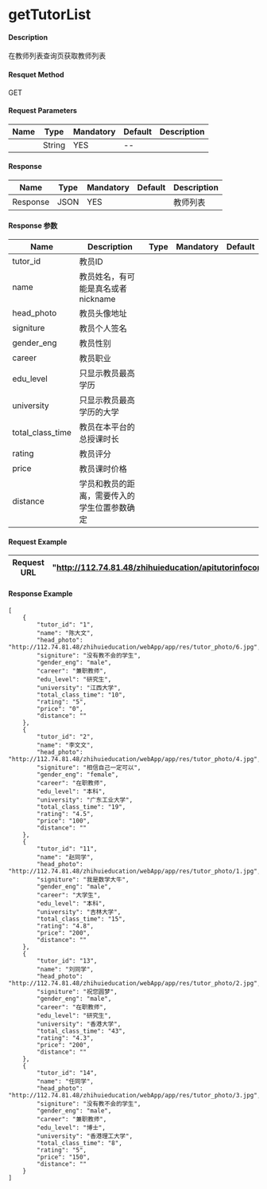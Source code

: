 # getTutorList


#### Description
在教师列表查询页获取教师列表
#### Resquet Method
GET
#### Request Parameters

| Name | Type | Mandatory | Default | Description |
| -- | -- | -- | -- | -- |
|  | String | YES | -- |  |



#### Response
| Name | Type | Mandatory | Default | Description |
| -- | -- | -- | -- | -- |
| Response | JSON | YES| | 教师列表  |

#### Response 参数
| Name |  Description | Type | Mandatory | Default |
| -- | -- | -- | -- | -- |
| tutor_id | 教员ID | | |   |
| name | 教员姓名，有可能是真名或者nickname | | |   |
| head_photo | 教员头像地址| | |   |
| signiture | 教员个人签名 | | |   |
| gender_eng | 教员性别 | | |   |
| career | 教员职业 | | |   |
| edu_level | 只显示教员最高学历 | | |   |
| university | 只显示教员最高学历的大学 | | |   |
| total_class_time | 教员在本平台的总授课时长 | | |   |
| rating | 教员评分 | | |   |
| price | 教员课时价格 | | |   |
| distance | 学员和教员的距离，需要传入的学生位置参数确定 | | |   |

#### Request Example

|Request URL | "http://112.74.81.48/zhihuieducation/apitutorinfocontroller/getTutorList" |
| --| -- |


#### Response Example

```
[
    {
        "tutor_id": "1",
        "name": "陈大文",
        "head_photo": "http://112.74.81.48/zhihuieducation/webApp/app/res/tutor_photo/6.jpg",
        "signiture": "没有教不会的学生",
        "gender_eng": "male",
        "career": "兼职教师",
        "edu_level": "研究生",
        "university": "江西大学",
        "total_class_time": "10",
        "rating": "5",
        "price": "0",
        "distance": ""
    },
    {
        "tutor_id": "2",
        "name": "李文文",
        "head_photo": "http://112.74.81.48/zhihuieducation/webApp/app/res/tutor_photo/4.jpg",
        "signiture": "相信自己一定可以",
        "gender_eng": "female",
        "career": "在职教师",
        "edu_level": "本科",
        "university": "广东工业大学",
        "total_class_time": "19",
        "rating": "4.5",
        "price": "100",
        "distance": ""
    },
    {
        "tutor_id": "11",
        "name": "赵同学",
        "head_photo": "http://112.74.81.48/zhihuieducation/webApp/app/res/tutor_photo/1.jpg",
        "signiture": "我是数学大牛",
        "gender_eng": "male",
        "career": "大学生",
        "edu_level": "本科",
        "university": "吉林大学",
        "total_class_time": "15",
        "rating": "4.8",
        "price": "200",
        "distance": ""
    },
    {
        "tutor_id": "13",
        "name": "刘同学",
        "head_photo": "http://112.74.81.48/zhihuieducation/webApp/app/res/tutor_photo/2.jpg",
        "signiture": "祝您圆梦",
        "gender_eng": "male",
        "career": "在职教师",
        "edu_level": "研究生",
        "university": "香港大学",
        "total_class_time": "43",
        "rating": "4.3",
        "price": "200",
        "distance": ""
    },
    {
        "tutor_id": "14",
        "name": "任同学",
        "head_photo": "http://112.74.81.48/zhihuieducation/webApp/app/res/tutor_photo/3.jpg",
        "signiture": "没有教不会的学生",
        "gender_eng": "male",
        "career": "兼职教师",
        "edu_level": "博士",
        "university": "香港理工大学",
        "total_class_time": "8",
        "rating": "5",
        "price": "150",
        "distance": ""
    }
]
```






